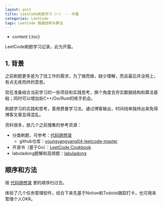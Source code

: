 ```yaml
---
layout: post
title: LeetCode刷题学习（一） -- 开篇
categories: LeetCode
tags: LeetCode 数据结构与算法
---
```


* content
{:toc}

LeetCode刷题学习记录，此为开篇。



## 1. 背景

之前刷题更多是为了找工作的需求，为了做而做，缺少理解，而且最后并没用上，有点无疾而终的意思。

现在准备结合当前学习的一些项目和实践思考，换个角度去夯实数据结构和算法基础；同时可以增加些C++/Go/Rust的练手机会。

刷题学习的实践和思考，善用费曼学习法，通过博客输出，时间线单独拎出来免得博客文章显得混乱。

资料很多，放几个之前搜集的参考资源：

* 分类刷题，可参考：[代码随想录](https://www.programmercarl.com/)
    * github仓库：[youngyangyang04-leetcode-master](https://github.com/youngyangyang04/leetcode-master)
* 开源书（基于Go）：[LeetCode Cookbook](https://books.halfrost.com/leetcode/)
* labuladong题解和高频题：[labuladong](https://github.com/labuladong/fucking-algorithm/tree/master)

## 顺序和方法

按 [代码随想录](https://www.programmercarl.com/) 里的顺序扫过去。

体验了几个任务管理软件，综合下来先基于Notion和Todoist跟踪打卡，也可用来管理个人OKR。


